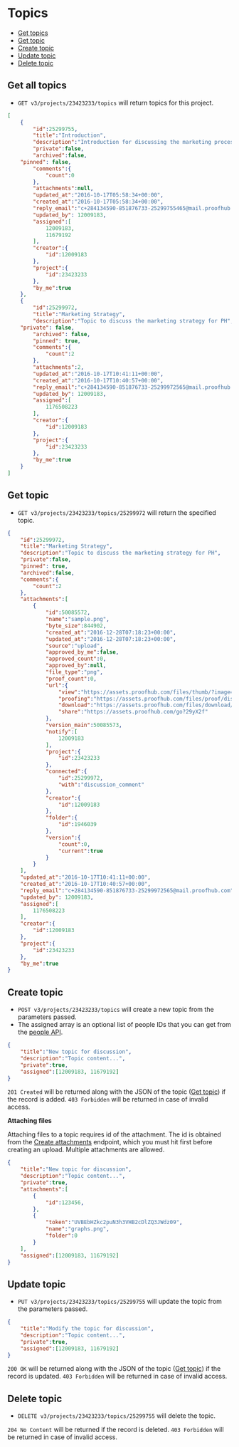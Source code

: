 Topics
====================

* [Get topics](#get-topics)
* [Get topic](#get-topic)
* [Create topic](#create-topic)
* [Update topic](#update-topic)
* [Delete topic](#delete-topic)

Get all topics
----------------

* `GET v3/projects/23423233/topics` will return topics for this project.

```json
[
    {
        "id":25299755,
        "title":"Introduction",
        "description":"Introduction for discussing the marketing process",
        "private":false,
        "archived":false,
	"pinned": false,
        "comments":{
            "count":0
        },
        "attachments":null,
        "updated_at":"2016-10-17T05:58:34+00:00",
        "created_at":"2016-10-17T05:58:34+00:00",
        "reply_email":"c+284134590-851876733-25299755465@mail.proofhub.com",
        "updated_by": 12009183,
        "assigned":[
            12009183,
            11679192
        ],
        "creator":{
            "id":12009183
        },
        "project":{
            "id":23423233
        },
        "by_me":true
    },
    {
        "id":25299972,
        "title":"Marketing Strategy",
        "description":"Topic to discuss the marketing strategy for PH",
	"private": false,
        "archived": false,
        "pinned": true,
        "comments":{
            "count":2
        },
        "attachments":2,
        "updated_at":"2016-10-17T10:41:11+00:00",
        "created_at":"2016-10-17T10:40:57+00:00",
        "reply_email":"c+284134590-851876733-25299972565@mail.proofhub.com",
        "updated_by": 12009183,
        "assigned":[
            1176508223
        ],
        "creator":{
            "id":12009183
        },
        "project":{
            "id":23423233
        },
        "by_me":true
    }
]
```

Get topic
----------------

* `GET v3/projects/23423233/topics/25299972` will return the specified topic.

```json
{
    "id":25299972,
    "title":"Marketing Strategy",
    "description":"Topic to discuss the marketing strategy for PH",
    "private":false,
    "pinned": true,
    "archived":false,
    "comments":{
        "count":2
    },
    "attachments":[
        {
            "id":50085572,
            "name":"sample.png",
            "byte_size":844902,
            "created_at":"2016-12-28T07:18:23+00:00",
            "updated_at":"2016-12-28T07:18:23+00:00",
            "source":"upload",
            "approved_by_me":false,
            "approved_count":0,
            "approved_by":null,
            "file_type":"png",
            "proof_count":0,
            "url":{
                "view":"https://assets.proofhub.com/files/thumb/?image=107184987/857657006/7349029dfd97a1861bdbcc913734aacf1482909503ky/7affbafe96af69db97c8dd0289069e6a/3.png",
                "proofing":"https://assets.proofhub.com/files/proof/display?1/5008557374/857657006/107184987/1482900878/1482909521/",
                "download":"https://assets.proofhub.com/files/download/?107184987/857657006/7349029dfd97a1861bdbcc913734aacf1482909503ky/7affbafe96af69db97c8dd0289069e6a/3.png",
                "share":"https://assets.proofhub.com/go?29yX2f"
            },
            "version_main":50085573,
            "notify":[
                12009183
            ],
            "project":{
                "id":23423233
            },
            "connected":{
                "id":25299972,
                "with":"discussion_comment"
            },
            "creator":{
                "id":12009183
            },
            "folder":{
                "id":1946039
            },
            "version":{
                "count":0,
                "current":true
            }
        }
    ],
    "updated_at":"2016-10-17T10:41:11+00:00",
    "created_at":"2016-10-17T10:40:57+00:00",
    "reply_email":"c+284134590-851876733-25299972565@mail.proofhub.com",
    "updated_by": 12009183,
    "assigned":[
        1176508223
    ],
    "creator":{
        "id":12009183
    },
    "project":{
        "id":23423233
    },
    "by_me":true
}
```
Create topic
----------------

* `POST v3/projects/23423233/topics` will create a new topic from the parameters passed. 
* The assigned array is an optional list of people IDs that you can get from the [people API](https://github.com/ProofHub/api_v3/blob/master/sections/people.md). 

```json
{
	"title":"New topic for discussion",
	"description":"Topic content...",
	"private":true,
	"assigned":[12009183, 11679192]
}
```

`201 Created` will be returned along with the JSON of the topic ([Get topic](#get-topic)) if the record is added. `403 Forbidden` will be returned in case of invalid access.

**Attaching files**

Attaching files to a topic requires id of the attachment. The id is obtained from the [Create attachments](
https://github.com/sdplabs/proofhub-api/blob/master/sections/attachments.md#create-attachment) endpoint, which you must hit first before creating an upload. Multiple attachments are allowed. 


```json
{
	"title":"New topic for discussion",
	"description":"Topic content...",
	"private":true,
	"attachments":[
		{
			"id":123456,
		},
		{
			"token":"UVBEbHZkc2puN3h3VHB2cDlZQ3JWdz09",
			"name":"graphs.png",
			"folder":0
		}
	],
	"assigned":[12009183, 11679192]
}
```

Update topic
----------------

* `PUT v3/projects/23423233/topics/25299755` will update the topic from the parameters passed.

```json
{
	"title":"Modify the topic for discussion",
	"description":"Topic content...",
	"private":true,
    "assigned":[12009183, 11679192]
}
```

`200 OK` will be returned along with the JSON of the topic ([Get topic](#get-topic)) if the record is updated. `403 Forbidden` will be returned in case of invalid access.

Delete topic
----------------

* `DELETE v3/projects/23423233/topics/25299755` will delete the topic.

`204 No Content` will be returned if the record is deleted. `403 Forbidden` will be returned in case of invalid access.
